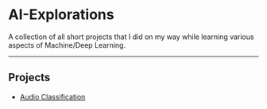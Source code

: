 # AI-Explorations
A collection of all short projects that I did on my way while learning various aspects of Machine/Deep Learning. 
___
## Projects
* [Audio Classification](https://github.com/keew13/AI-Explorations/tree/main/Audio%20Classification) 

